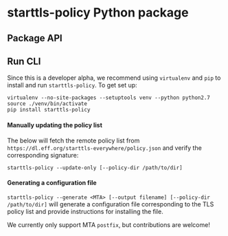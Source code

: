 # starttls-policy Python package

## Package API

## Run CLI
Since this is a developer alpha, we recommend using `virtualenv` and `pip` to
install and run `starttls-policy`. To get set up:
```
virtualenv --no-site-packages --setuptools venv --python python2.7
source ./venv/bin/activate
pip install starttls-policy
```

#### Manually updating the policy list
The below will fetch the remote policy list from `https://dl.eff.org/starttls-everywhere/policy.json` and verify the corresponding signature:
```
starttls-policy --update-only [--policy-dir /path/to/dir]
```

#### Generating a configuration file
`starttls-policy --generate <MTA> [--output filename] [--policy-dir /path/to/dir]` will generate a configuration file corresponding to the TLS policy list and provide instructions for installing the file.

We currently only support MTA `postfix`, but contributions are welcome!

